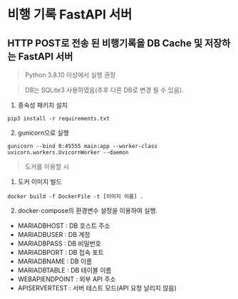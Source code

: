 # 비행 기록 FastAPI 서버
## HTTP POST로 전송 된 비행기록을 DB Cache 및 저장하는 FastAPI 서버
> Python 3.8.10 이상에서 실행 권장

> DB는 SQLite3 사용하였음(추후 다른 DB로 변경 될 수 있음).

1. 종속성 패키지 설치
```
pip3 install -r requirements.txt
```
2. gunicorn으로 실행
```
gunicorn --bind 0:45555 main:app --worker-class uvicorn.workers.UvicornWorker --daemon
```

> 도커를 이용할 시
1. 도커 이미지 빌드
```
docker build -f DockerFile -t [이미지 이름] .
```
2. docker-compose의 환경변수 설정을 이용하여 실행.
* MARIADBHOST  : DB 호스트 주소
* MARIADBUSER  : DB 계정
* MARIADBPASS  : DB 비밀번호
* MARIADBPORT  : DB 접속 포트
* MARIADBNAME  : DB 이름
* MARIADBTABLE : DB 테이블 이름
* WEBAPIENDPOINT : 외부 API 주소
* APISERVERTEST : 서버 테스트 모드(API 요청 날리지 않음)
